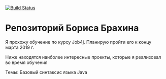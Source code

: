 [![Build Status](https://travis-ci.org/brakhin/job4j.svg?branch=master)](https://travis-ci.org/brakhin/job4j)


# Репозиторий Бориса Брахина
Я прохожу обучение по курсу Job4j. Планирую пройти его к концу марта 2019 г.

Ниже находятся наиболее интересные проекты, которые я реализовал во время обучения

Темы:
Базовый синтаксис языка Java
